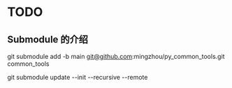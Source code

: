 # TODO

## Submodule 的介绍

git submodule add -b main git@github.com:mingzhou/py_common_tools.git common_tools

git submodule update --init --recursive --remote
